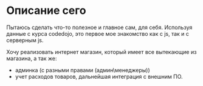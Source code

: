 # Описание сего
Пытаюсь сделать что-то полезное и главное сам, для себя. Используя данные с курса codedojo, это первое мое знакомство как с js, так и с серверным js.

Хочу реализовать интернет магазин, который имеет все вытекающие из магазина, а так же:
- админка (с разными правами (админ\менеджеры))
- учет расходов товаров, дальнейшая интеграция с внешним ПО.
